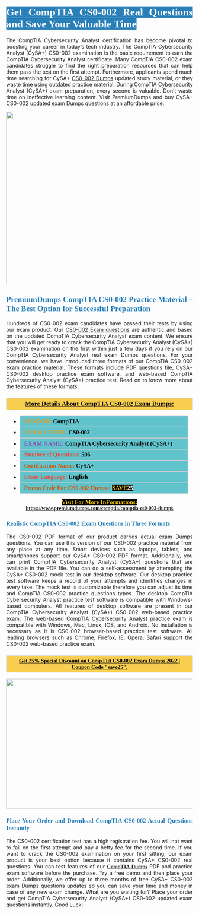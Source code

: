 <h1 style="text-align: justify;"><span style="color:#ffffff;"><span style="font-family:Georgia,serif;"><strong><span style="background-color:#2980b9;">Get CompTIA CS0-002 Real Questions and Save Your Valuable Time</span></strong></span></span></h1>

<p style="text-align: justify;">The CompTIA Cybersecurity Analyst certification has become pivotal to boosting your career in today’s tech industry. The CompTIA Cybersecurity Analyst (CySA+) CS0-002 examination is the basic requirement to earn the CompTIA Cybersecurity Analyst certificate. Many CompTIA CS0-002 exam candidates struggle to find the right preparation resources that can help them pass the test on the first attempt. Furthermore, applicants spend much time searching for CySA+ <a href="https://www.premiumdumps.com/comptia/comptia-cs0-002-dumps">CS0-002 Dumps</a> updated study material, or they waste time using outdated practice material. During CompTIA Cybersecurity Analyst (CySA+) exam preparation, every second is valuable. Don’t waste time on ineffective learning content. Visit PremiumDumps and buy CySA+ CS0-002 updated exam Dumps questions at an affordable price.</p>

<p style="text-align: center;"><a href="https://www.premiumdumps.com/comptia/comptia-cs0-002-dumps"><img alt="" src="https://i.imgur.com/KJGzbJ2.jpeg" style="width: 700px; height: 465px;" /></a></p>

<h2 style="text-align: justify;"><span style="color:#2980b9;"><span style="font-family:Georgia,serif;"><strong>PremiumDumps CompTIA CS0-002 Practice Material – The Best Option for Successful Preparation</strong></span></span></h2>

<p style="text-align: justify;">Hundreds of CS0-002 exam candidates have passed their tests by using our exam product. Our <a href="https://www.premiumdumps.com/comptia/comptia-cs0-002-dumps">CS0-002 Exam questions</a> are authentic and based on the updated CompTIA Cybersecurity Analyst exam content. We ensure that you will get ready to crack the CompTIA Cybersecurity Analyst (CySA+) CS0-002 examination on the first within just a few days if you rely on our CompTIA Cybersecurity Analyst real exam Dumps questions. For your convenience, we have introduced three formats of our CompTIA CS0-002 exam practice material. These formats include PDF questions file, CySA+ CS0-002 desktop practice exam software, and web-based CompTIA Cybersecurity Analyst (CySA+) practice test. Read on to know more about the features of these formats.</p>

<h3 style="background: #f7ce50; border: 1px solid rgb(204, 204, 204); padding: 5px 10px; text-align: center;"><span style="font-family:Georgia,serif;"><u><u><span style="color:#000000;"><span style="font-size:11pt"><span style="line-height:normal"><b><span style="font-size:13.0pt"><span cambria="">More Details About CompTIA CS0-002 Exam Dumps:</span></span></b></span></span></span></u></u></span></h3>

<ul>
	<li style="margin:0cm 10pt">
	<div style="background:#61c4cd; border: 1px solid rgb(204, 204, 204); padding: 5px 10px; text-align: justify;"><span style="font-family:Georgia,serif;"><span style="font-size:11pt"><span style="line-height:normal"><b><span style="font-size:12.0pt"><span new="" roman="" times=""><span style="color:#f39c12;">VENDOR:</span> <span style="color:#000000;">CompTIA</span></span></span></b></span></span></span></div>
	</li>
	<li style="margin:0cm 10pt">
	<div style="background: #61c4cd; border: 1px solid rgb(204, 204, 204); padding: 5px 10px; text-align: justify;"><span style="font-family:Georgia,serif;"><span style="font-size:11pt"><span style="line-height:normal"><b><span style="font-size:12.0pt"><span new="" roman="" times=""><span style="color:#f39c12;">EXAM CCODE:</span> <span style="color:#000000;">CS0-002</span></span></span></b></span></span></span></div>
	</li>
	<li style="margin:0cm 10pt">
	<div style="background: #61c4cd; border: 1px solid rgb(204, 204, 204); padding: 5px 10px; text-align: justify;"><span style="font-family:Georgia,serif;"><span style="font-size:11pt"><span style="line-height:normal"><b><span style="font-size:12.0pt"><span new="" roman="" times=""><span style="color:#8e44ad;">EXAM NAME:</span> <span style="color:#000000;">CompTIA Cybersecurity Analyst (CySA+)</span></span></span></b></span></span></span></div>
	</li>
	<li style="margin:0cm 10pt">
	<div style="background: #61c4cd; border: 1px solid rgb(204, 204, 204); padding: 5px 10px;"><span style="font-family:Georgia,serif;"><span style="font-size:11pt"><span style="line-height:normal"><b><span style="font-size:12.0pt"><span new="" roman="" times=""><span style="color:#e74c3c;">Number of Questions:</span><span style="color:#000000;"><span style="color:#f1c40f;"> </span>506</span></span></span></b></span></span></span></div>
	</li>
	<li style="margin:0cm 10pt">
	<div style="background: #61c4cd; border: 1px solid rgb(204, 204, 204); padding: 5px 10px; text-align: justify;"><span style="font-family:Georgia,serif;"><span style="font-size:11pt"><span style="line-height:normal"><b><span style="font-size:12.0pt"><span new="" roman="" times=""><span style="color:#d35400;">Certification Name:</span> CySA+</span></span></b></span></span></span></div>
	</li>
	<li style="margin:0cm 10pt">
	<div style="background: #61c4cd; border: 1px solid rgb(204, 204, 204); padding: 5px 10px; text-align: justify;"><span style="font-family:Georgia,serif;"><span style="font-size:11pt"><span style="line-height:normal"><b><span style="font-size:12.0pt"><span new="" roman="" times=""><span style="color:#e74c3c;">Exam Language:</span> <span style="color:#000000;">English</span></span></span></b></span></span></span></div>
	</li>
	<li style="margin:0cm 10pt">
	<div style="background: #61c4cd; border: 1px solid rgb(204, 204, 204); padding: 5px 10px;"><span style="font-family:Georgia,serif;"><span style="font-size:11pt"><span style="line-height:normal"><b><span style="font-size:12.0pt"><span new="" roman="" times=""><span style="color:#d35400;">Promo Code For CS0-002 Dumps:</span><span style="color:#f1c40f;"> <span style="background-color:#000000;">SAVE</span></span><span style="color:#ffffff;"><span style="background-color:#000000;">25</span></span></span></span></b></span></span></span></div>
	</li>
</ul>

<p style="text-align: center;"><span style="font-family:Georgia,serif;"><strong><span style="font-size:16px;"><span style="color:#f1c40f;"><span style="background-color:#000000;">Visit For More InFormations:</span></span></span> <a href="https://www.premiumdumps.com/comptia/comptia-cs0-002-dumps">https://www.premiumdumps.com/comptia/comptia-cs0-002-dumps</a></strong></span></p>

<h3 style="text-align: justify;"><span style="color:#2980b9;"><span style="font-family:Georgia,serif;"><strong><strong><strong>Realistic CompTIA CS0-002 Exam Questions in Three Formats</strong></strong></strong></span></span></h3>

<p style="text-align: justify;">The CS0-002 PDF format of our product carries actual exam Dumps questions. You can use this version of our CS0-002 practice material from any place at any time. Smart devices such as laptops, tablets, and smartphones support our CySA+ CS0-002 PDF format. Additionally, you can print CompTIA Cybersecurity Analyst (CySA+) questions that are available in the PDF file. You can do a self-assessment by attempting the CySA+ CS0-002 mock test in our desktop software. Our desktop practice test software keeps a record of your attempts and identifies changes in every take. The mock test is customizable therefore you can adjust its time and CompTIA CS0-002 practice questions types. The desktop CompTIA Cybersecurity Analyst practice test software is compatible with Windows-based computers. All features of desktop software are present in our CompTIA Cybersecurity Analyst (CySA+) CS0-002 web-based practice exam. The web-based CompTIA Cybersecurity Analyst practice exam is compatible with Windows, Mac, Linux, IOS, and Android. No installation is necessary as it is CS0-002 browser-based practice test software. All leading browsers such as Chrome, Firefox, IE, Opera, Safari support the CS0-002 web-based practice exam.</p>

<h3 style="background: rgb(247, 206, 80); border: 1px solid rgb(204, 204, 204); padding: 5px 10px; text-align: center;"><span style="font-family:Georgia,serif;"><u><span style="color:#000000;"><span style="font-size:11pt;"><span style="line-height:normal;"><b><span cambria="">Get 25% Special Discount on CompTIA CS0-002 Exam Dumps 2022 | Coupon Code "save25".</span></b></span></span></span></u></span></h3>

<p style="text-align: center;"><strong><strong><a href="https://www.premiumdumps.com/comptia/comptia-cs0-002-dumps"><img alt="" src="https://i.imgur.com/F18GQwv.jpeg" style="width: 700px; height: 350px;" /></a></strong></strong></p>

<h3 style="text-align: justify;"><strong><span style="color:#2980b9;"><span style="font-family:Georgia,serif;"><strong><strong><strong>Place Your Order and Download CompTIA CS0-002 Actual Questions Instantly</strong></strong></strong></span></span></strong></h3>

<p style="text-align: justify;">The CS0-002 certification test has a high registration fee. You will not want to fail on the first attempt and pay a hefty fee for the second time. If you want to crack the CS0-002 examination on your first sitting, our exam product is your best option because it contains CySA+ CS0-002 real questions. You can test features of our <span style="font-family:Georgia,serif;"><strong><a href="https://www.premiumdumps.com/comptia-exam-dumps">CompTIA Dumps</a></strong></span> PDF and practice exam software before the purchase. Try a free demo and then place your order. Additionally, we offer up to three months of free CySA+ CS0-002 exam Dumps questions updates so you can save your time and money in case of any new exam change. What are you waiting for? Place your order and get CompTIA Cybersecurity Analyst (CySA+) CS0-002 updated exam questions instantly. Good Luck!</p>
